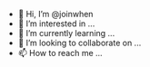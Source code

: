 - 👋 Hi, I’m @joinwhen
- 👀 I’m interested in ...
- 🌱 I’m currently learning ...
- 💞️ I’m looking to collaborate on ...
- 📫 How to reach me ...

<!---
joinwhen/joinwhen is a ✨ special ✨ repository because its `README.md` (this file) appears on your GitHub profile.
You can click the Preview link to take a look at your changes.
--->
